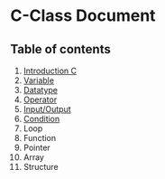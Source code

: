 # C-Class Document

## Table of contents

1. [Introduction C](Basic.md)
2. [Variable](Datatype%20Operator%20Expression.md)
3. [Datatype](Datatype%20Operator%20Expression.md#data-type)
4. [Operator](Datatype%20Operator%20Expression.md#operator)
5. [Input/Output](Input%20Output.md)
6. [Condition](Condition.md)
7. Loop
8. Function
9. Pointer
10. Array
11. Structure
